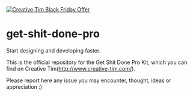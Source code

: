 <a href="https://www.creative-tim.com/campaign?utm_medium=social&utm_source=github&utm_campaign=bf-readme-2020">
<img border="0" alt="Creative Tim Black Friday Offer" src="https://s3.amazonaws.com/creativetim_bucket/tim_static_images/bf-github-banner.png" >
</a>



get-shit-done-pro
=================

Start designing and developing faster.

This is the official repository for the Get Shit Done Pro Kit, which you can find on Creative Tim(http://www.creative-tim.com/).

Please report here any issue you may encounter, thought, ideas or appreciation :)
